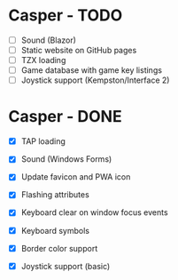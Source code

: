 # Casper - TODO

- [ ] Sound (Blazor)
- [ ] Static website on GitHub pages
- [ ] TZX loading
- [ ] Game database with game key listings
- [ ] Joystick support (Kempston/Interface 2)

# Casper - DONE

- [X] TAP loading
- [X] Sound (Windows Forms)
- [x] Update favicon and PWA icon
- [x] Flashing attributes
- [x] Keyboard clear on window focus events
- [x] Keyboard symbols
- [x] Border color support
- [x] Joystick support (basic)

